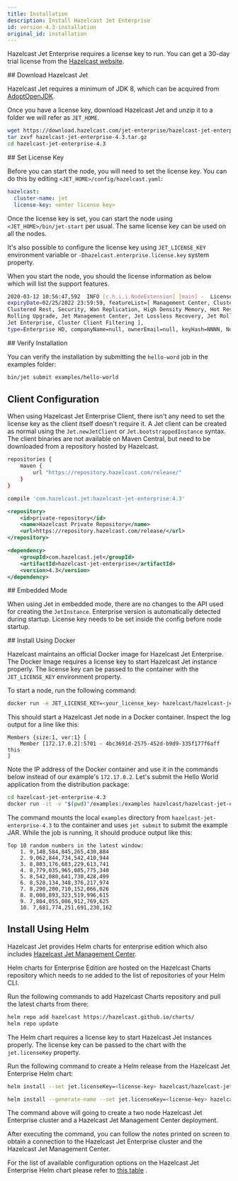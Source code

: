 ```yaml
---
title: Installation
description: Install Hazelcast Jet Enterprise
id: version-4.3-installation
original_id: installation
---
```


Hazelcast Jet Enterprise requires a license key to run. You can get a
30-day trial license from the [Hazelcast website](https://hazelcast.com/download).

## Download Hazelcast Jet

Hazelcast Jet requires a minimum of JDK 8, which can be acquired from
[AdoptOpenJDK](https://adoptopenjdk.net/).

Once you have a license key, download Hazelcast Jet and unzip it to a
folder we will refer as `JET_HOME`.

```bash
wget https://download.hazelcast.com/jet-enterprise/hazelcast-jet-enterprise-4.3.tar.gz
tar zxvf hazelcast-jet-enterprise-4.3.tar.gz
cd hazelcast-jet-enterprise-4.3
```

## Set License Key

Before you can start the node, you will need to set the license key. You
can do this by editing `<JET_HOME>/config/hazelcast.yaml`:

```yaml
hazelcast:
  cluster-name: jet
  license-key: <enter license key>
```

Once the license key is set, you can start the node using
`<JET_HOME>/bin/jet-start` per usual. The same license key can be used
on all the nodes.

It's also possible to configure the license key using `JET_LICENSE_KEY`
environment variable or `-Dhazelcast.enterprise.license.key` system
property.

When you start the node, you should the license information as below which
will list the support features.

```bash
2020-03-12 10:56:47,592  INFO [c.h.i.i.NodeExtension] [main] -  License{allowedNumberOfNodes=8,
expiryDate=02/25/2022 23:59:59, featureList=[ Management Center, Clustered JMX,
Clustered Rest, Security, Wan Replication, High Density Memory, Hot Restart,
Rolling Upgrade, Jet Management Center, Jet Lossless Recovery, Jet Rolling Job Upgrade,
Jet Enterprise, Cluster Client Filtering ],
type=Enterprise HD, companyName=null, ownerEmail=null, keyHash=NNNN, No Version Restriction}
```

## Verify Installation

You can verify the installation by submitting the `hello-word` job in
the examples folder:

```bash
bin/jet submit examples/hello-world
```

## Client Configuration

When using Hazelcast Jet Enterprise Client, there isn't any need to set
the license key as the client itself doesn't require it. A Jet client
can be created as normal using the `Jet.newJetClient` or
`Jet.bootstrappedInstance` syntax. The client binaries are not available
on Maven Central, but need to be downloaded from a repository hosted by
Hazelcast.

<!--DOCUSAURUS_CODE_TABS-->

<!--Gradle-->

```bash
repositories {
    maven {
        url "https://repository.hazelcast.com/release/"
    }
}

compile 'com.hazelcast.jet:hazelcast-jet-enterprise:4.3'
```

<!--Maven-->

```xml
<repository>
    <id>private-repository</id>
    <name>Hazelcast Private Repository</name>
    <url>https://repository.hazelcast.com/release/</url>
</repository>

<dependency>
    <groupId>com.hazelcast.jet</groupId>
    <artifactId>hazelcast-jet-enterprise</artifactId>
    <version>4.3</version>
</dependency>
```

<!--END_DOCUSAURUS_CODE_TABS-->

## Embedded Mode

When using Jet in embedded mode, there are no changes to the API used
for creating the `JetInstance`. Enterprise version is automatically
detected during startup. License key needs to be set inside the config
before node startup.

## Install Using Docker

Hazelcast maintains an official Docker image for Hazelcast Jet
 Enterprise. The Docker Image requires a license key to start Hazelcast
 Jet instance properly. The license key can be passed to the container
 with the `JET_LICENSE_KEY` environment property.

To start a node, run the following command:

```bash
docker run -e JET_LICENSE_KEY=<your_license_key> hazelcast/hazelcast-jet-enterprise
```

This should start a Hazelcast Jet node in a Docker container. Inspect
the log output for a line like this:

```text
Members {size:1, ver:1} [
    Member [172.17.0.2]:5701 - 4bc3691d-2575-452d-b9d9-335f177f6aff this
]
```

Note the IP address of the Docker container and use it in the commands
below instead of our example's `172.17.0.2`. Let's submit the Hello
World application from the distribution package:

```bash
cd hazelcast-jet-enterprise-4.3
docker run -it -v "$(pwd)"/examples:/examples hazelcast/hazelcast-jet-enterprise jet -t 172.17.0.2 submit /examples/hello-world.jar
```

The command mounts the local `examples` directory from `hazelcast-jet-enterprise-4.3`
to the container and uses `jet submit` to submit the example JAR. While
the job is running, it should produce output like this:

```text
Top 10 random numbers in the latest window:
    1. 9,148,584,845,265,430,884
    2. 9,062,844,734,542,410,944
    3. 8,803,176,683,229,613,741
    4. 8,779,035,965,085,775,340
    5. 8,542,080,641,730,428,499
    6. 8,528,134,348,376,217,974
    7. 8,290,200,710,152,066,026
    8. 8,008,893,323,519,996,615
    9. 7,804,055,086,912,769,625
    10. 7,681,774,251,691,230,162
```

## Install Using Helm

Hazelcast Jet provides Helm charts for enterprise edition which
also includes [Hazelcast Jet Management Center](management-center).

Helm charts for Enterprise Edition are hosted on the Hazelcast Charts
 repository which needs to ne added to the list of repositories of your
 Helm CLI.

Run the following commands to add Hazelcast Charts repository and pull
the latest charts from there:

```bash
helm repo add hazelcast https://hazelcast.github.io/charts/
helm repo update
```

The Helm chart requires a license key to start Hazelcast
 Jet instances properly. The license key can be passed to the chart
 with the `jet.licenseKey` property.

Run the following command to create a Helm release from the Hazelcast
 Jet Enterprise Helm chart:

 <!--DOCUSAURUS_CODE_TABS-->

<!--Helm 2-->

```bash
helm install --set jet.licenseKey=<license-key> hazelcast/hazelcast-jet-enterprise
```

<!--Helm 3-->

```bash
helm install --generate-name --set jet.licenseKey=<license-key> hazelcast/hazelcast-jet-enterprise
```

<!--END_DOCUSAURUS_CODE_TABS-->

The command above will going to create a two node Hazelcast Jet
Enterprise cluster and a Hazelcast Jet Management Center deployment.

After executing the command, you can follow the notes printed on screen
to obtain a connection to the Hazelcast Jet Enterprise cluster and the
Hazelcast Jet Management Center.

For the list of available configuration options on the Hazelcast Jet
Enterprise Helm chart please refer to [this table](https://github.com/hazelcast/charts/tree/master/stable/hazelcast-jet-enterprise#configuration)
.

